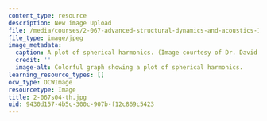 ```yaml
---
content_type: resource
description: New image Upload
file: /media/courses/2-067-advanced-structural-dynamics-and-acoustics-13-811-spring-2004/9430d1574b5c300c907bf12c869c5423_2-067s04-th.jpg
file_type: image/jpeg
image_metadata:
  caption: A plot of spherical harmonics. (Image courtesy of Dr. David Battle.)
  credit: ''
  image-alt: Colorful graph showing a plot of spherical harmonics.
learning_resource_types: []
ocw_type: OCWImage
resourcetype: Image
title: 2-067s04-th.jpg
uid: 9430d157-4b5c-300c-907b-f12c869c5423
---
```

